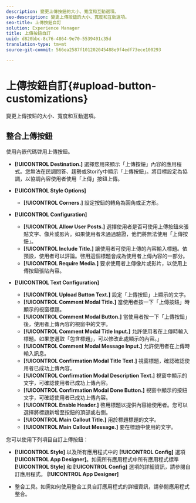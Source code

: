 ```yaml
---
description: 變更上傳按鈕的大小、寬度和互動選項。
seo-description: 變更上傳按鈕的大小、寬度和互動選項。
seo-title: 上傳按鈕自訂
solution: Experience Manager
title: 上傳按鈕自訂
uuid: d820bbc-8c76-4864-9e70-5539401c35d
translation-type: tm+mt
source-git-commit: 566ea2587f101202045488e9f4edf73ece100293

---
```



# 上傳按鈕自訂{#upload-button-customizations}

變更上傳按鈕的大小、寬度和互動選項。

## 整合上傳按鈕

使用內嵌代碼啓用上傳按鈕。

* **[!UICONTROL Destination.]** 選擇您用來顯示「上傳按鈕」內容的應用程式。您無法在民調問答、趨勢或Storify中顯示「上傳按鈕」。將目標設定為協調，以協調內容使用者使用「上傳」按鈕上傳。
* **[!UICONTROL Style Options]**

   * **[!UICONTROL Corners.]** 設定按鈕的轉角為圓角或正方形。

* **[!UICONTROL Configuration]**

   * **[!UICONTROL Allow User Posts.]** 選擇使用者是否可使用上傳按鈕來張貼文字、像片或影片。如果使用者未通過驗證，他們將無法使用「上傳按鈕」。
   * **[!UICONTROL Include Title.]** 讓使用者可使用上傳的內容輸入標題。依預設，使用者可以評論。啓用這個標題會成為使用者上傳內容的一部分。
   * **[!UICONTROL Require Media.]** 要求使用者上傳像片或影片，以使用上傳按鈕張貼內容。

* **[!UICONTROL Text Configuration]**

   * **[!UICONTROL Upload Button Text.]** 設定「上傳按鈕」上顯示的文字。
   * **[!UICONTROL Comment Modal Title.]** 當使用者按一下「上傳按鈕」時顯示的視窗標題。
   * **[!UICONTROL Comment Modal Button.]** 當使用者按一下「上傳按鈕」後，使用者上傳內容的視窗中的文字。
   * **[!UICONTROL Comment Modal Title Input.]** 允許使用者在上傳時輸入標題。如果您選取「包含標題」，可以修改此處顯示的內容。」
   * **[!UICONTROL Comment Modal Message Input.]** 允許使用者在上傳時輸入訊息。
   * **[!UICONTROL Confirmation Modal Title Text.]** 視窗標題，確認確認使用者已成功上傳內容。
   * **[!UICONTROL Confirmation Modal Description Text.]** 視窗中顯示的文字，可確認使用者已成功上傳內容。
   * **[!UICONTROL Confirmation Modal Done Button.]** 視窗中顯示的按鈕文字，可確認使用者已成功上傳內容。
   * **[!UICONTROL Enable Header.]** 啓用標題以提供內容給使用者。您可以選擇將標題新增至按鈕的頂部或右側。
   * **[!UICONTROL Main Callout Title.]** 用於標題標題的文字。
   * **[!UICONTROL Main Callout Message.]** 要在標題中使用的文字。

您可以使用下列項目自訂上傳按鈕：

* **[!UICONTROL Style]** 以及所有應用程式中的 **[!UICONTROL Config]** 選項 **[!UICONTROL App Designer]**。如需所有應用程式中所有應用程式標準 **[!UICONTROL Style]** 和 **[!UICONTROL Config]** 選項的詳細資訊，請參閱自訂應用程式。 **[!UICONTROL App Designer]**

* 整合工具。如需如何使用整合工具自訂應用程式的詳細資訊，請參閱應用程式整合。

